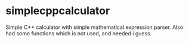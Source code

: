 

# simplecppcalculator
Simple C++ calculator with simple mathematical expression parser. 
Also had some functions which is not used, and needed i guess. 
